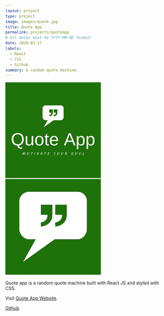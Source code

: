 ```yaml
---
layout: project
type: project
image: images/quote.jpg
title: Quote App
permalink: projects/quoteapp
# All dates must be YYYY-MM-DD format!
date: 2020-03-27
labels:
  - React
  - CSS
  - Github
summary: A random quote machine.
---
```


<div class="ui small rounded images">
  <img class="ui image" src="../images/quote.jpg">
  <img class="ui image" src="../images/quote2.jpg">
</div>

Quote app is a random quote machine built with React JS and styled with CSS.

Visit [Quote App Website](https://pjmantoss.github.io/quote_app/).

<a href="https://github.com/PJMantoss/quote_app"><i class="large github icon "></i>Github</a>
